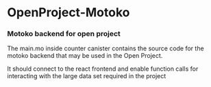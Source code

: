 # OpenProject-Motoko
### Motoko backend for open project


The main.mo inside counter canister contains the source code for the motoko backend that may be used in the Open Project.

It should connect to the react frontend and enable function calls for interacting with the large data set required in the project
